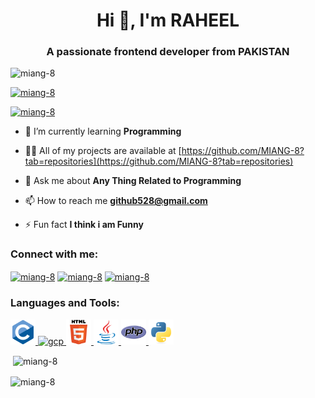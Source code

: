 <h1 align="center">Hi 👋, I'm RAHEEL</h1>
<h3 align="center">A passionate frontend developer from PAKISTAN</h3>

<p align="left"> <img src="https://komarev.com/ghpvc/?username=miang-8&label=Profile%20views&color=0e75b6&style=flat" alt="miang-8" /> </p>

<p align="left"> <a href="https://github.com/ryo-ma/github-profile-trophy"><img src="https://github-profile-trophy.vercel.app/?username=miang-8" alt="miang-8" /></a> </p>

<p align="left"> <a href="https://twitter.com/miang-8" target="blank"><img src="https://img.shields.io/twitter/follow/miang-8?logo=twitter&style=for-the-badge" alt="miang-8" /></a> </p>

- 🌱 I’m currently learning **Programming**

- 👨‍💻 All of my projects are available at [https://github.com/MIANG-8?tab=repositories](https://github.com/MIANG-8?tab=repositories)

- 💬 Ask me about **Any Thing Related to Programming**

- 📫 How to reach me **github528@gmail.com**

- ⚡ Fun fact **I think i am Funny**

<h3 align="left">Connect with me:</h3>
<p align="left">
<a href="https://twitter.com/miang-8" target="blank"><img align="center" src="https://raw.githubusercontent.com/rahuldkjain/github-profile-readme-generator/master/src/images/icons/Social/twitter.svg" alt="miang-8" height="30" width="40" /></a>
<a href="https://instagram.com/miang-8" target="blank"><img align="center" src="https://raw.githubusercontent.com/rahuldkjain/github-profile-readme-generator/master/src/images/icons/Social/instagram.svg" alt="miang-8" height="30" width="40" /></a>
<a href="https://www.youtube.com/c/miang-8" target="blank"><img align="center" src="https://raw.githubusercontent.com/rahuldkjain/github-profile-readme-generator/master/src/images/icons/Social/youtube.svg" alt="miang-8" height="30" width="40" /></a>
</p>

<h3 align="left">Languages and Tools:</h3>
<p align="left"> <a href="https://www.cprogramming.com/" target="_blank" rel="noreferrer"> <img src="https://raw.githubusercontent.com/devicons/devicon/master/icons/c/c-original.svg" alt="c" width="40" height="40"/> </a> <a href="https://cloud.google.com" target="_blank" rel="noreferrer"> <img src="https://www.vectorlogo.zone/logos/google_cloud/google_cloud-icon.svg" alt="gcp" width="40" height="40"/> </a> <a href="https://www.w3.org/html/" target="_blank" rel="noreferrer"> <img src="https://raw.githubusercontent.com/devicons/devicon/master/icons/html5/html5-original-wordmark.svg" alt="html5" width="40" height="40"/> </a> <a href="https://www.java.com" target="_blank" rel="noreferrer"> <img src="https://raw.githubusercontent.com/devicons/devicon/master/icons/java/java-original.svg" alt="java" width="40" height="40"/> </a> <a href="https://www.php.net" target="_blank" rel="noreferrer"> <img src="https://raw.githubusercontent.com/devicons/devicon/master/icons/php/php-original.svg" alt="php" width="40" height="40"/> </a> <a href="https://www.python.org" target="_blank" rel="noreferrer"> <img src="https://raw.githubusercontent.com/devicons/devicon/master/icons/python/python-original.svg" alt="python" width="40" height="40"/> </a> </p>

<p>&nbsp;<img align="center" src="https://github-readme-stats.vercel.app/api?username=miang-8&show_icons=true&locale=en" alt="miang-8" /></p>

<p><img align="center" src="https://github-readme-streak-stats.herokuapp.com/?user=miang-8&" alt="miang-8" /></p>
